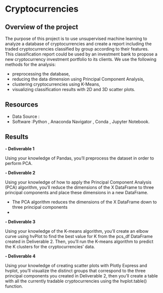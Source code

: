 # Cryptocurrencies

## Overview of the project 

The purpose of this project is to use unsupervised machine learning to analyze a database of cryptocurrencies and create a report including the traded cryptocurrencies classified by group according to their features.
This classification report could be used by an investment bank to propose a new cryptocurrency investment portfolio to its clients.
We use the following methods for the analysis:

- preprocessing the database,
- reducing the data dimension using Principal Component Analysis,
- clustering cryptocurrencies using K-Means,
- visualizing classification results with 2D and 3D scatter plots.


## Resources

- Data Source :
- Software :Python , Anaconda Navigator , Conda , Jupyter Notebook.


## Results 

**- Deliverable 1**

Using your knowledge of Pandas, you’ll preprocess the dataset in order to perform PCA.


**- Deliverable 2**

Using your knowledge of how to apply the Principal Component Analysis (PCA) algorithm, you’ll reduce the dimensions of the X DataFrame to three principal components and place these dimensions in a new DataFrame.

- The PCA algorithm reduces the dimensions of the X DataFrame down to three principal components 
- 

**- Deliverable 3**

Using your knowledge of the K-means algorithm, you’ll create an elbow curve using hvPlot to find the best value for K from the pcs_df DataFrame created in Deliverable 2. Then, you’ll run the K-means algorithm to predict the K clusters for the cryptocurrencies’ data.

**- Deliverable 4**


Using your knowledge of creating scatter plots with Plotly Express and hvplot, you’ll visualize the distinct groups that correspond to the three principal components you created in Deliverable 2, then you’ll create a table with all the currently tradable cryptocurrencies using the hvplot.table() function.


